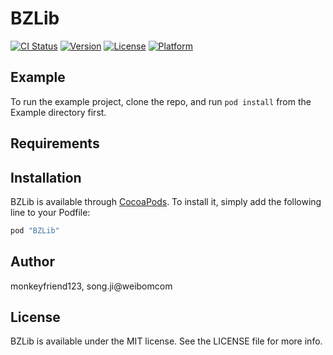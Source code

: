 # BZLib

[![CI Status](http://img.shields.io/travis/monkeyfriend123/BZLib.svg?style=flat)](https://travis-ci.org/monkeyfriend123/BZLib)
[![Version](https://img.shields.io/cocoapods/v/BZLib.svg?style=flat)](http://cocoapods.org/pods/BZLib)
[![License](https://img.shields.io/cocoapods/l/BZLib.svg?style=flat)](http://cocoapods.org/pods/BZLib)
[![Platform](https://img.shields.io/cocoapods/p/BZLib.svg?style=flat)](http://cocoapods.org/pods/BZLib)

## Example

To run the example project, clone the repo, and run `pod install` from the Example directory first.

## Requirements

## Installation

BZLib is available through [CocoaPods](http://cocoapods.org). To install
it, simply add the following line to your Podfile:

```ruby
pod "BZLib"
```

## Author

monkeyfriend123, song.ji@weibomcom

## License

BZLib is available under the MIT license. See the LICENSE file for more info.
